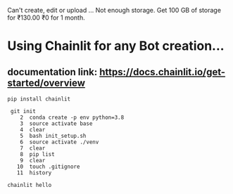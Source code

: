 Can't create, edit or upload … Not enough storage. Get 100 GB of storage for ₹130.00 ₹0 for 1 month.
# Using Chainlit for any Bot creation...


## documentation link: https://docs.chainlit.io/get-started/overview


```
pip install chainlit

```


```
 git init
    2  conda create -p env python=3.8 
    3  source activate base
    4  clear
    5  bash init_setup.sh
    6  source activate ./venv
    7  clear
    8  pip list
    9  clear
   10  touch .gitignore
   11  history
```

```
chainlit hello
```
